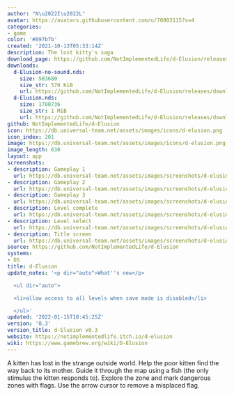 ```yaml
---
author: "N\u2022I\u2022L"
avatar: https://avatars.githubusercontent.com/u/70803115?v=4
categories:
- game
color: '#897b7b'
created: '2021-10-13T05:33:14Z'
description: The lost kitty's saga
download_page: https://github.com/NotImplementedLife/d-Elusion/releases
downloads:
  d-Elusion-no-sound.nds:
    size: 583680
    size_str: 570 KiB
    url: https://github.com/NotImplementedLife/d-Elusion/releases/download/0.3/d-Elusion-no-sound.nds
  d-Elusion.nds:
    size: 1780736
    size_str: 1 MiB
    url: https://github.com/NotImplementedLife/d-Elusion/releases/download/0.3/d-Elusion.nds
github: NotImplementedLife/d-Elusion
icon: https://db.universal-team.net/assets/images/icons/d-elusion.png
icon_index: 201
image: https://db.universal-team.net/assets/images/icons/d-elusion.png
image_length: 630
layout: app
screenshots:
- description: Gameplay 1
  url: https://db.universal-team.net/assets/images/screenshots/d-elusion/gameplay-1.png
- description: Gameplay 2
  url: https://db.universal-team.net/assets/images/screenshots/d-elusion/gameplay-2.png
- description: Gameplay 3
  url: https://db.universal-team.net/assets/images/screenshots/d-elusion/gameplay-3.png
- description: Level complete
  url: https://db.universal-team.net/assets/images/screenshots/d-elusion/level-complete.png
- description: Level select
  url: https://db.universal-team.net/assets/images/screenshots/d-elusion/level-select.png
- description: Title screen
  url: https://db.universal-team.net/assets/images/screenshots/d-elusion/title-screen.png
source: https://github.com/NotImplementedLife/d-Elusion
systems:
- DS
title: d-Elusion
update_notes: '<p dir="auto">What''s new</p>

  <ul dir="auto">

  <li>allow access to all levels when save mode is disabled</li>

  </ul>'
updated: '2022-01-15T10:45:25Z'
version: '0.3'
version_title: d-Elusion v0.3
website: https://notimplementedlife.itch.io/d-elusion
wiki: https://www.gamebrew.org/wiki/D-Elusion
---
```

A kitten has lost in the strange outside world. Help the poor kitten find the way back to its mother. Guide it through the map using a fish (the only stimulus the kitten responds to). Explore the zone and mark dangerous zones with flags. Use the arrow cursor to remove a misplaced flag.